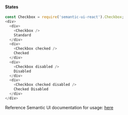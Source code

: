 #### States

```js
const Checkbox = require('semantic-ui-react').Checkbox;
<div>
  <div>
    <Checkbox />
    Standard
  </div>
  <div>
    <Checkbox checked />
    Checked
  </div>
  <div>
    <Checkbox disabled />
    Disabled
  </div>
  <div>
    <Checkbox checked disabled />
    Checked Disabled
  </div>
</div>
```

Reference Semantic UI documentation for usage: <a href='http://react.semantic-ui.com/modules/checkbox' target='_new'> here </a>
